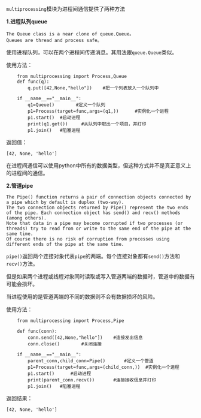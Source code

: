 `multiprocessing`模块为进程间通信提供了两种方法

**1.进程队列queue**

    The Queue class is a near clone of queue.Queue。
    Queues are thread and process safe。

使用进程队列，可以在两个进程间传递消息。其用法跟`queue.Queue`类似。

使用方法：

        from multiprocessing import Process,Queue
        def func(q):
            q.put([42,None,"hello"])    #把一个列表放入一个队列中
        
        if __name__=="__main__":
            q1=Queue()        #定义一个队列
            p1=Process(target=func,args=(q1,))		#实例化一个进程
            p1.start()	#启动进程 
            print(q1.get())		#从队列中取出一个项目，并打印 
            p1.join()	#阻塞进程

返回值：

    [42, None, 'hello']
在进程间通信可以使用python中所有的数据类型，但这种方式并不是真正意义上的进程间的通信。

**2.管道pipe**

	The Pipe() function returns a pair of connection objects connected by a pipe which by default is duplex (two-way).
	The two connection objects returned by Pipe() represent the two ends of the pipe. Each connection object has send() and recv() methods (among others).
	Note that data in a pipe may become corrupted if two processes (or threads) try to read from or write to the same end of the pipe at the same time. 
	Of course there is no risk of corruption from processes using different ends of the pipe at the same time.
`pipe()`返回两个连接对象代表`pipe`的两端。每个连接对象都有`send()`方法和`recv()`方法。

但是如果两个进程或线程对象同时读取或写入管道两端的数据时，管道中的数据有可能会损坏。

当进程使用的是管道两端的不同的数据则不会有数据损坏的风险。

使用方法：

        from multiprocessing import Process,Pipe
        
        def func(conn):
            conn.send([42,None,"hello"])	#连接发出信息
            conn.close()		#关闭连接 
        
        if __name__=="__main__":
            parent_conn,child_conn=Pipe()		#定义一个管道
            p1=Process(target=func,args=(child_conn,))	#实例化一个进程
            p1.start()		#启动进程 
            print(parent_conn.recv())		#连接接收信息并打印
            p1.join()	#阻塞进程 
返回结果：

	[42, None, 'hello']
